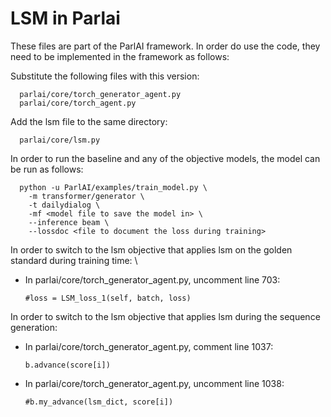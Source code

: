 # LSM in Parlai

These files are part of the ParlAI framework. In order do use the code, they need to be implemented in the framework as follows:

Substitute the following files with this version:
```
  parlai/core/torch_generator_agent.py
  parlai/core/torch_agent.py
```

  
Add the lsm file to the same directory:
```
  parlai/core/lsm.py
```
  
In order to run the baseline and any of the objective models, the model can be run as follows:
```
  python -u ParlAI/examples/train_model.py \
    -m transformer/generator \
    -t dailydialog \
    -mf <model file to save the model in> \
    --inference beam \
    --lossdoc <file to document the loss during training>
```

In order to switch to the lsm objective that applies lsm on the golden standard during training time: \
  * In parlai/core/torch_generator_agent.py, uncomment line 703:
    ```
    #loss = LSM_loss_1(self, batch, loss)
    ```
  
In order to switch to the lsm objective that applies lsm during the sequence generation:
  * In parlai/core/torch_generator_agent.py, comment line 1037:
    ```
    b.advance(score[i])
    ```
  * In parlai/core/torch_generator_agent.py, uncomment line 1038:
    ```
    #b.my_advance(lsm_dict, score[i])
    ```
